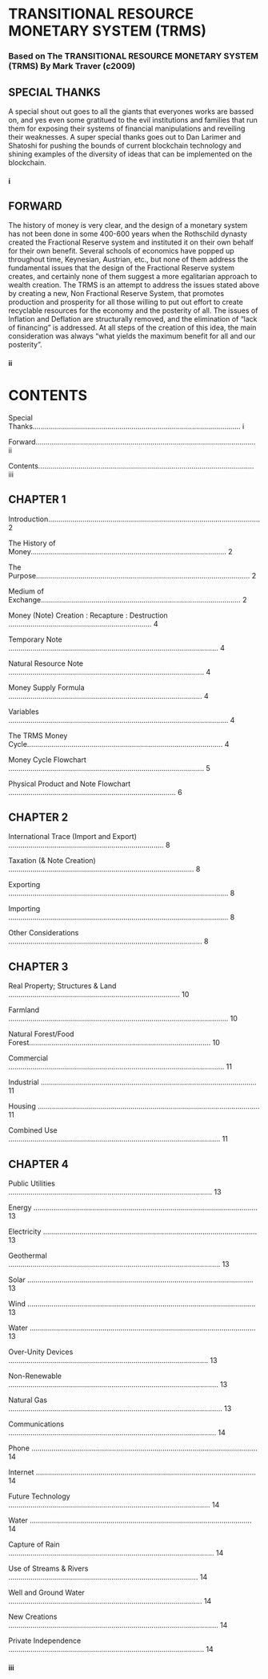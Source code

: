 # TRANSITIONAL RESOURCE MONETARY SYSTEM (TRMS)

### Based on The TRANSITIONAL RESOURCE MONETARY SYSTEM (TRMS) By Mark Traver (c2009)

## SPECIAL THANKS

A special shout out goes to all the giants that everyones works are bassed on, and yes even some gratitued to the evil institutions and families that run them for exposing their systems of financial manipulations and reveiling their weaknesses.  A super special thanks goes out to Dan Larimer and Shatoshi for pushing the bounds of current blockchain technology and shining examples of the diversity of ideas that can be implemented on the blockchain.

#### i

## FORWARD

The history of money is very clear, and the design of a monetary system has not been done in some 400-600 years when the Rothschild dynasty created the Fractional Reserve system and instituted it on their own behalf for their own benefit. Several schools of economics have popped up throughout time, Keynesian, Austrian, etc., but none of them address the fundamental issues that the design of the Fractional Reserve system creates, and certainly none of them suggest a more egalitarian approach to wealth creation. The TRMS is an attempt to address the issues stated above by creating a new, Non Fractional Reserve System, that promotes production and prosperity for all those willing to put out effort to create recyclable resources for the economy and the posterity of all. The issues of Inflation and Deflation are structurally removed, and the elimination of “lack of financing” is addressed. At all steps of the creation of this idea, the main consideration was always “what yields the maximum benefit for all and our posterity”.

#### ii

# CONTENTS

Special Thanks....................................................................................................... i

Forward............................................................................................................. ii

Contents........................................................................................................... iii

## CHAPTER 1

Introduction......................................................................................................... 2

The History of Money................................................................................................. 2

The Purpose.......................................................................................................... 2

Medium of Exchange................................................................................................... 2

Money (Note) Creation : Recapture : Destruction ….................................................................... 4

Temporary Note …..................................................................................................... 4

Natural Resource Note ….............................................................................................. 4

Money Supply Formula ................................................................................................ 4

Variables ….......................................................................................................... 4

The TRMS Money Cycle................................................................................................. 4

Money Cycle Flowchart ….............................................................................................. 5

Physical Product and Note Flowchart …................................................................................ 6

## CHAPTER 2

International Trace (Import and Export) ............................................................................. 8

Taxation (& Note Creation) …......................................................................................... 8

Exporting ….......................................................................................................... 8

Importing ….......................................................................................................... 8

Other Considerations ................................................................................................ 8

## CHAPTER 3

Real Property; Structures & Land ….................................................................................. 10

Farmland ….......................................................................................................... 10

Natural Forest/Food Forest.......................................................................................... 10

Commercial …........................................................................................................ 11

Industrial …........................................................................................................ 11

Housing …........................................................................................................... 11

Combined Use …...................................................................................................... 11

## CHAPTER 4

Public Utilities ….................................................................................................. 13

Energy …............................................................................................................ 13

Electricity …....................................................................................................... 13

Geothermal ......................................................................................................... 13

Solar …............................................................................................................. 13

Wind ….............................................................................................................. 13

Water …............................................................................................................. 13

Over-Unity Devices …................................................................................................ 13

Non-Renewable …..................................................................................................... 13

Natural Gas …....................................................................................................... 13

Communications ….................................................................................................... 14

Phone …............................................................................................................. 14

Internet ….......................................................................................................... 14

Future Technology …................................................................................................. 14

Water .............................................................................................................. 14

Capture of Rain …................................................................................................... 14

Use of Streams & Rivers …........................................................................................... 14

Well and Ground Water …............................................................................................. 14

New Creations …..................................................................................................... 14

Private Independence ….............................................................................................. 14

#### iii

 

